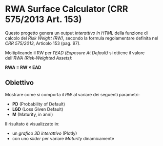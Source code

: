 # RWA Surface Calculator (CRR 575/2013 Art. 153)

Questo progetto genera un output *interattivo in HTML* della funzione di calcolo del *Risk Weight (RW)*, secondo la formula regolamentare definita nel *CRR 575/2013*, Articolo 153 (pag. 97).

Moltiplicando il RW per l’*EAD (Exposure At Default)* si ottiene il valore dell’*RWA (Risk-Weighted Assets)*:


**RWA = RW × EAD**


## Obiettivo

Mostrare come si comporta il *RW* al variare dei seguenti parametri:

- **PD** (Probability of Default)
- **LGD** (Loss Given Default)
- **M** (Maturity, in anni)

Il risultato è visualizzato in:

- un *grafico 3D interattivo* (Plotly)
- con uno *slider* per variare *Maturity* dinamicamente

